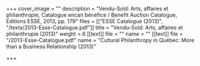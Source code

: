 +++
cover_image = ""
description = "Vendu-Sold: Arts, affaires et philanthropie, Catalogue encan bénéfice / Benefit Auction Catalogue,  Éditions ESSE, 2013, pp. 179"
files = [["ESSE Catalogue (2013)", "/texts/2013-Esse-Catalogue.pdf"]]
title = "Vendu-Sold: Arts, affaires et philanthropie (2013)"
weight = 6
[[text]]
file = ""
name = ""
[[text]]
file = "/2013-Esse-Catalogue.pdf"
name = "Cultural Philanthropy in Québec: More than a Business Relationship (2013)"

+++

